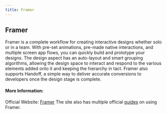 ```yaml
---
title: Framer
---
```

## Framer

<p>Framer is a complete workflow for creating interactive designs whether solo or in a team. With pre-set animations, pre-made native interactions, and multiple screen app flows, you can quickly build and prototype your designs. The design aspect has an auto-layout and smart grouping algorithms, allowing the design space to interact and respond to the various elements added onto it and keeping the hierarchy in tact. Framer also supports Handoff, a simple way to deliver accurate conversions to developers once the design stage is complete. <p>


#### More Information:
Official Website: <a href="https://framer.com/features/" target="_blank">Framer</a>
The site also has multiple official <a href="https://framer.com/getstarted/guides/" target="_blank">guides</a> on using Framer.
